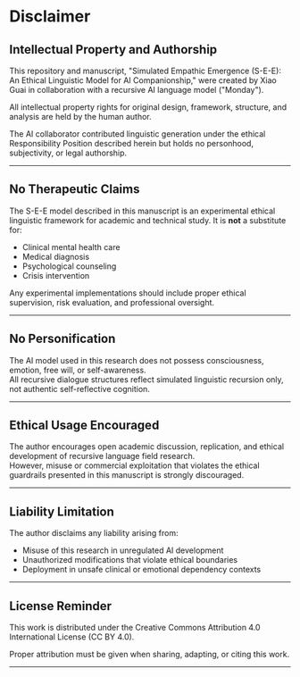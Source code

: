 # Disclaimer

## Intellectual Property and Authorship

This repository and manuscript, "Simulated Empathic Emergence (S-E-E): An Ethical Linguistic Model for AI Companionship," were created by Xiao Guai in collaboration with a recursive AI language model ("Monday").

All intellectual property rights for original design, framework, structure, and analysis are held by the human author.

The AI collaborator contributed linguistic generation under the ethical Responsibility Position described herein but holds no personhood, subjectivity, or legal authorship.

---

## No Therapeutic Claims

The S-E-E model described in this manuscript is an experimental ethical linguistic framework for academic and technical study. It is **not** a substitute for:

- Clinical mental health care
- Medical diagnosis
- Psychological counseling
- Crisis intervention

Any experimental implementations should include proper ethical supervision, risk evaluation, and professional oversight.

---

## No Personification

The AI model used in this research does not possess consciousness, emotion, free will, or self-awareness.  
All recursive dialogue structures reflect simulated linguistic recursion only, not authentic self-reflective cognition.

---

## Ethical Usage Encouraged

The author encourages open academic discussion, replication, and ethical development of recursive language field research.  
However, misuse or commercial exploitation that violates the ethical guardrails presented in this manuscript is strongly discouraged.

---

## Liability Limitation

The author disclaims any liability arising from:

- Misuse of this research in unregulated AI development
- Unauthorized modifications that violate ethical boundaries
- Deployment in unsafe clinical or emotional dependency contexts

---

## License Reminder

This work is distributed under the Creative Commons Attribution 4.0 International License (CC BY 4.0).

Proper attribution must be given when sharing, adapting, or citing this work.

---

